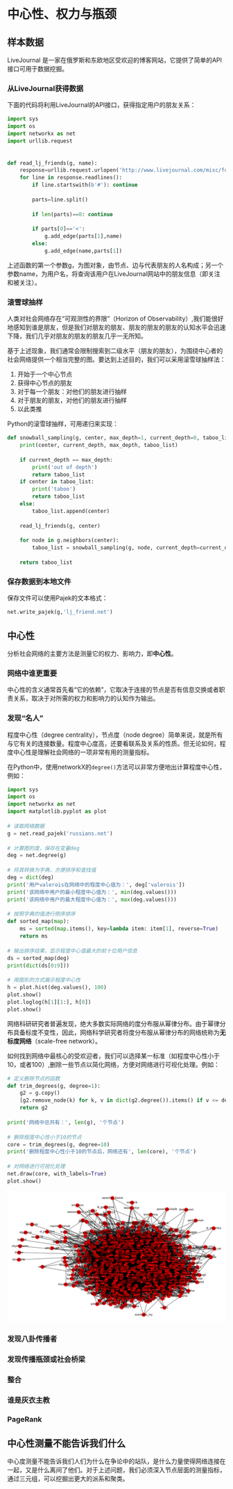 # 中心性、权力与瓶颈

## 样本数据

LiveJournal 是一家在俄罗斯和东欧地区受欢迎的博客网站，它提供了简单的API接口可用于数据挖掘。

### 从LiveJournal获得数据

下面的代码将利用LiveJournal的API接口，获得指定用户的朋友关系：

```python
import sys
import os
import networkx as net
import urllib.request


def read_lj_friends(g, name):
    response=urllib.request.urlopen('http://www.livejournal.com/misc/fdata.bml?user='+name)
    for line in response.readlines():
        if line.startswith(b'#'): continue 
        
        parts=line.split()
        
        if len(parts)==0: continue
        
        if parts[0]=='<': 
            g.add_edge(parts[1],name)
        else:
            g.add_edge(name,parts[1])
```

上述函数的第一个参数g，为图对象，由节点、边与代表朋友的人名构成；另一个参数name，为用户名，将查询该用户在LiveJournal网站中的朋友信息（即关注和被关注）。

### 滚雪球抽样

人类对社会网络存在“可观测性的界限”（Horizon of Observability）,我们能很好地感知到谁是朋友，但是我们对朋友的朋友、朋友的朋友的朋友的认知水平会迅速下降，我们几乎对朋友的朋友的朋友几乎一无所知。

基于上述现象，我们通常会限制搜索到二级水平（朋友的朋友），为围绕中心者的社会网络提供一个相当完整的图。要达到上述目的，我们可以采用滚雪球抽样法：

1. 开始于一个中心节点
2. 获得中心节点的朋友
3. 对于每一个朋友：对他们的朋友进行抽样
4. 对于朋友的朋友，对他们的朋友进行抽样
5. 以此类推

Python的滚雪球抽样，可用递归来实现：

```python
def snowball_sampling(g, center, max_depth=1, current_depth=0, taboo_list=[]):
    print(center, current_depth, max_depth, taboo_list)

    if current_depth == max_depth:
        print('out of depth')
        return taboo_list
    if center in taboo_list:
        print('taboo')
        return taboo_list
    else:
        taboo_list.append(center) 

    read_lj_friends(g, center)

    for node in g.neighbors(center):
        taboo_list = snowball_sampling(g, node, current_depth=current_depth+1, max_depth=max_depth, taboo_list=taboo_list)

    return taboo_list
```

### 保存数据到本地文件

保存文件可以使用Pajek的文本格式：

```python
net.write_pajek(g,'lj_friend.net')
```

## 中心性

分析社会网络的主要方法是测量它的权力、影响力，即**中心性**。

### 网络中谁更重要

中心性的含义通常首先看“它的依赖”，它取决于连接的节点是否有信息交换或者职责关系，取决于对所需的权力和影响力的认知作为输出。

### 发现“名人”

程度中心性（degree centrality），节点度（node degree）简单来说，就是所有与它有关的连接数量。程度中心度高，还要看联系及关系的性质。但无论如何，程度中心性是理解社会网络的一项非常有用的测量指标。

在Python中，使用networkX的`degree()`方法可以非常方便地出计算程度中心性，例如：

```python
import sys
import os
import networkx as net
import matplotlib.pyplot as plot

# 读取网络数据
g = net.read_pajek('russians.net')

# 计算图的度，保存在变量deg
deg = net.degree(g)

# 将其转换为字典，方便排序和查找值
deg = dict(deg)
print('用户valerois在网络中的程度中心值为：', deg['valerois'])
print('该网络中用户的最小程度中心值为：', min(deg.values()))
print('该网络中用户的最大程度中心值为：', max(deg.values()))

# 按照字典的值进行倒序排序
def sorted_map(map):
    ms = sorted(map.items(), key=lambda item: item[1], reverse=True)
    return ms

# 输出排序结果，显示程度中心值最大的前十位用户信息
ds = sorted_map(deg)
print(dict(ds[0:9]))

# 用图形的方式展示程度中心性
h = plot.hist(deg.values(), 100)
plot.show()
plot.loglog(h[1][1:], h[0])
plot.show()
```

网络科研研究者普遍发现，绝大多数实际网络的度分布服从幂律分布。由于幂律分布具备标度不变性，因此，网络科学研究者将度分布服从幂律分布的网络统称为**无标度网络**（scale-free network）。

如何找到网络中最核心的受欢迎者，我们可以选择某一标准（如程度中心性小于10，或者100）,删除一些节点以简化网络，方便对网络进行可视化处理。例如：

```python
# 定义删除节点的函数
def trim_degrees(g, degree=1):
    g2 = g.copy()
    [g2.remove_node(k) for k, v in dict(g2.degree()).items() if v <= degree]
    return g2

print('网络中总共有：', len(g), '个节点')

# 删除程度中心性小于10的节点
core = trim_degrees(g, degree=10)
print('删除程度中心性小于10的节点后，网络还有', len(core), '个节点')

# 对网络进行可视化处理
net.draw(core, with_labels=True)
plot.show()
```

![网络结构图](/images/DegreeCentralityFigure.png)

### 发现八卦传播者

### 发现传播瓶颈或社会桥梁

### 整合

### 谁是灰衣主教

### PageRank

## 中心性测量不能告诉我们什么

中心度测量不能告诉我们人们为什么在争论中的站队，是什么力量使得网络连接在一起，又是什么离间了他们。对于上述问题，我们必须深入节点层面的测量指标，通过三元组，可以挖掘出更大的派系和聚类。
